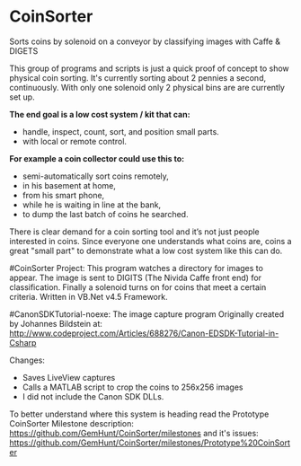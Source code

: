 # CoinSorter
Sorts coins by solenoid on a conveyor by classifying images with Caffe &amp; DIGETS

This group of programs and scripts is just a quick proof of concept to show physical coin sorting. It's currently sorting about 2 pennies a second, continuously. With only one solenoid only 2 physical bins are are currently set up. 

**The end goal is a low cost system / kit that can:**
* handle, inspect, count, sort, and position small parts.
* with local or remote control.

**For example a coin collector could use this to:**
* semi-automatically sort coins remotely,
* in his basement at home, 
* from his smart phone,
* while he is waiting in line at the bank,
* to dump the last batch of coins he searched. 

There is clear demand for a coin sorting tool and it’s not just people interested in coins. Since everyone one understands what coins are, coins a great "small part" to demonstrate what a low cost system like this can do. 

#CoinSorter Project:
This program watches a directory for images to appear. 
The image is sent to DIGITS (The Nivida Caffe front end) for classification.
Finally a solenoid turns on for coins that meet a certain criteria.
Written in VB.Net v4.5 Framework. 

#CanonSDKTutorial-noexe:
The image capture program
Originally created by Johannes Bildstein at:
http://www.codeproject.com/Articles/688276/Canon-EDSDK-Tutorial-in-Csharp

Changes:
* Saves LiveView captures 
* Calls a MATLAB script to crop the coins to 256x256 images
* I did not include the Canon SDK DLLs. 

To better understand where this system is heading read the Prototype CoinSorter Milestone description:
https://github.com/GemHunt/CoinSorter/milestones
and it's issues:
https://github.com/GemHunt/CoinSorter/milestones/Prototype%20CoinSorter



